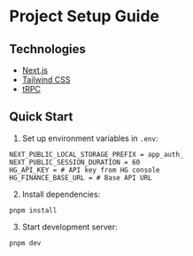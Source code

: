 # Project Setup Guide

## Technologies

- [Next.js](https://nextjs.org)
- [Tailwind CSS](https://tailwindcss.com)
- [tRPC](https://trpc.io)

## Quick Start

1. Set up environment variables in `.env`:
```
NEXT_PUBLIC_LOCAL_STORAGE_PREFIX = app_auth_
NEXT_PUBLIC_SESSION_DURATION = 60
HG_API_KEY = # API key from HG console
HG_FINANCE_BASE_URL = # Base API URL
```

2. Install dependencies:
```
pnpm install
```

3. Start development server:
```
pnpm dev
```